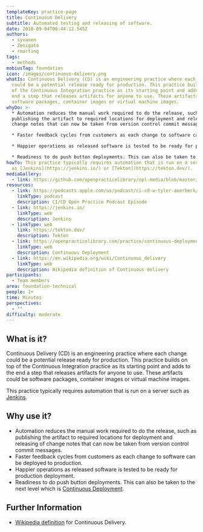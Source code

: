 ```yaml
---
templateKey: practice-page
title: Continuous Delivery
subtitle: Automated testing and releasing of software.
date: 2018-09-04T06:44:12.545Z
authors:
  - syvanen
  - Zenigata
  - rmarting
tags:
  - methods
mobiusTag: foundation
icon: /images/continuous-delivery.png
whatIs: Continuous Delivery (CD) is an engineering practice where each change
  could be a potential release ready for production. This practice builds on top
  of the Continuous Integration practice as its starting point and adds to the
  end a step that releases artifacts for anyone to use. These artifacts could be
  software packages, container images or virtual machine images.
whyDo: >-
  * Automation reduces the manual work required to do the release, such as
  publishing the artifact to required locations for deployment and releasing of
  change notes that can now be taken from version control commit messages.

  * Faster feedback cycles from customers as each change to software can be deployed to production.

  * Happier operations as released software is tested to be ready for production deployment.

  * Readiness to do push button deployments. This can also be taken to the next level which is [Continuous Deployment](https://openpracticelibrary.com/practice/continuous-deployment/).
howTo: This practice typically requires automation that is run on a server such
  as [Jenkins](https://jenkins.io/) or [Tekton](https://tekton.dev/).
mediaGallery:
  - link: https://github.com/openpracticelibrary/opl-media/blob/master/images/continuous%20delivery.png?raw=true
resources:
  - link: https://podcasts.apple.com/us/podcast/ci-cd-w-tyler-auerbeck/id1501715186?i=1000491737000
    linkType: podcast
    description: CI/CD Open Practice Podcast Episode
  - link: https://jenkins.io/
    linkType: web
    description: Jenkins
  - linkType: web
    link: https://tekton.dev/
    description: Tekton
  - link: https://openpracticelibrary.com/practice/continuous-deployment/
    linkType: web
    description: Continuous Deployment
  - link: https://en.wikipedia.org/wiki/Continuous_delivery
    linkType: web
    description: Wikipedia definition of Continuous delivery
participants:
  - Team members
area: foundation-technical
people: 1+
time: Minutes
perspectives:
  - ""
difficulty: moderate
---
```

## What is it?

Continuous Delivery (CD) is an engineering practice where each change could be a potential release ready for production. This practice builds on top of the Continuous Integration practice as its starting point and adds to the end a step that releases artifacts for anyone to use. These artifacts could be software packages, container images or virtual machine images.

This practice typically requires automation that is run on a server such as [Jenkins](https://jenkins.io/).

## Why use it?

* Automation reduces the manual work required to do the release, such as publishing the artifact to required locations for deployment and releasing of change notes that can now be taken from version control commit messages.
* Faster feedback cycles from customers as each change to software can be deployed to production.
* Happier operations as released software is tested to be ready for production deployment.
* Readiness to do push button deployments. This can also be taken to the next level which is [Continuous Deployment](https://openpracticelibrary.com/practice/continuous-deployment/).

## Further Information

* [Wikipedia definition](https://en.wikipedia.org/wiki/Continuous_delivery) for Continuous Delivery.
